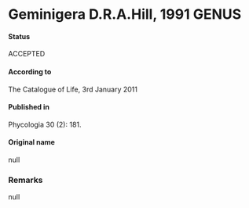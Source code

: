 Geminigera D.R.A.Hill, 1991 GENUS
=======

#### Status
ACCEPTED

#### According to
The Catalogue of Life, 3rd January 2011

#### Published in
Phycologia 30 (2): 181.

#### Original name
null

### Remarks
null